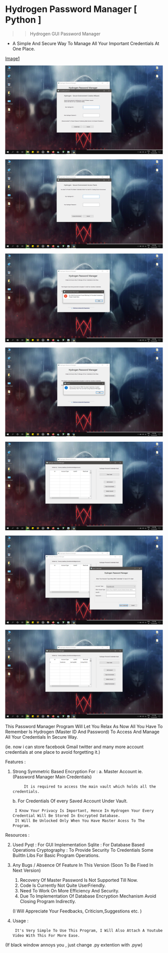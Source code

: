 # Hydrogen Password Manager [ Python ]
 >> Hydrogen GUI Password Manager

 - A Simple And Secure Way To Manage All Your Important Credentials At One Place.

[Image1](https://raw.githubusercontent.com/tanmay606/Hydrogen-Password-Manager---Python--/master/Images/2.png)

![Image2](https://raw.githubusercontent.com/tanmay606/Hydrogen-Password-Manager---Python--/master/Images/2.png)

![Image3](https://raw.githubusercontent.com/tanmay606/Hydrogen-Password-Manager---Python--/master/Images/3.png)

![Image4](https://raw.githubusercontent.com/tanmay606/Hydrogen-Password-Manager---Python--/master/Images/4.png)

![Image5](https://raw.githubusercontent.com/tanmay606/Hydrogen-Password-Manager---Python--/master/Images/5.png)

![Image6](https://raw.githubusercontent.com/tanmay606/Hydrogen-Password-Manager---Python--/master/Images/6.png)

![Image7](https://raw.githubusercontent.com/tanmay606/Hydrogen-Password-Manager---Python--/master/Images/7.png)

![Image8](https://raw.githubusercontent.com/tanmay606/Hydrogen-Password-Manager---Python--/master/Images/8.png)



This Password Manager Program Will Let You Relax As Now All You Have To Remember Is Hydrogen (Master ID And Password) To Access And Manage
 All Your Credentials In Secure Way.

 (ie. now i can store facebook Gmail twitter and many more account credentials at one place to avoid forgetting it.)

Features : 

1. Strong Symmetric Based Encryption For :
    a. Master Account ie. (Password Manager Main Credentials)

    		It is required to access the main vault which holds all the credentials.

    b. For Credentials Of every Saved Account Under Vault.

    	I Know Your Privacy Is Important, Hence In Hydrogen Your Every Credential Will Be Stored In Encrypted Database.
    	It Will Be Unlocked Only When You Have Master Acess To The Program.


Resources : 

2. Used 
	Pyqt : For GUI Implementation
	Sqlite : For Database Based Operations
	Cryptography : To Provide Security To Credentials
	Some BuiltIn Libs For Basic Program Operations.



3. Any Bugs / Absence Of Feature In This Version (Soon To Be Fixed In Next Version)
  
   1. Recovery Of Master Password Is Not Supported Till Now.
   2. Code Is Currently Not Quite UserFriendly.
   3. Need To Work On More Efficiency And Security.
   4. Due To Implementation Of Database Encryption Mechanism Avoid Closing Program Indirectly.

   (I Will Appreciate Your Feedbacks, Criticism,Suggestions etc. )


4. Usage :
	
		It's Very Simple To Use This Program, I Will Also Attach A Youtube Video With This For More Ease.



(If black window annoys you , just change .py extention with .pyw)